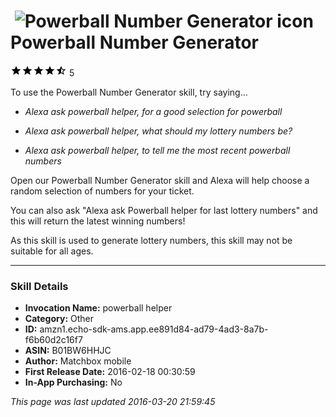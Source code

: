 # &nbsp;<img src="https://github.com/dale3h/alexa-skills-list/raw/master/skills/powerball-number-generator/B01BW6HHJC/app_icon" alt="Powerball Number Generator icon" width="36"> Powerball Number Generator
![4.6 stars](../../../images/ic_star_black_18dp_1x.png)![4.6 stars](../../../images/ic_star_black_18dp_1x.png)![4.6 stars](../../../images/ic_star_black_18dp_1x.png)![4.6 stars](../../../images/ic_star_black_18dp_1x.png)![4.6 stars](../../../images/ic_star_half_black_18dp_1x.png) 5

To use the Powerball Number Generator skill, try saying...

* *Alexa ask powerball helper, for a good selection for powerball*

* *Alexa ask powerball helper, what should my lottery numbers be?*

* *Alexa ask powerball helper, to tell me the most recent powerball numbers*

Open our Powerball Number Generator skill and Alexa will help choose a random selection of numbers for your ticket.

You can also ask "Alexa ask Powerball helper for last lottery numbers" and this will return the latest winning numbers!

As this skill is used to generate lottery numbers, this skill may not be suitable for all ages.

***

### Skill Details

* **Invocation Name:** powerball helper
* **Category:** Other
* **ID:** amzn1.echo-sdk-ams.app.ee891d84-ad79-4ad3-8a7b-f6b60d2c16f7
* **ASIN:** B01BW6HHJC
* **Author:** Matchbox mobile
* **First Release Date:** 2016-02-18 00:30:59
* **In-App Purchasing:** No

*This page was last updated 2016-03-20 21:59:45*
